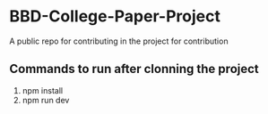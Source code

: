 # BBD-College-Paper-Project
A public repo for contributing in the project for contribution
<h2>Commands to run after clonning the project</h2>
<ol>
  <li>npm install</li>
  <li>npm run dev</li>
</ol>
